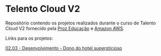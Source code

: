 # Telento Cloud V2
Repositório contendo os projetos realizados durante o curso de Talento Cloud V2 fornecido pela [Proz Educação](https://prozeducacao.com.br/) e [Amazon AWS](https://aws.amazon.com/pt/).

Links para os projetos:

[02.03 - Desenvolvimento - Dono do hotel supersticioso]

[//]: # (Referências para os links, pois o GitHub não suporta links com espaços)

[02.03 - Desenvolvimento - Dono do hotel supersticioso]:<02.03 - Desenvolvimento - Dono do hotel supersticioso.md>
